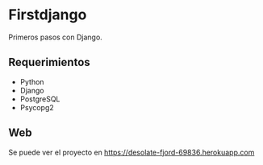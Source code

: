 # Firstdjango

Primeros pasos con Django.

## Requerimientos
* Python
* Django
* PostgreSQL
* Psycopg2

## Web
Se puede ver el proyecto en https://desolate-fjord-69836.herokuapp.com
